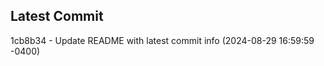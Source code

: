 
## Latest Commit
1cb8b34 - Update README with latest commit info (2024-08-29 16:59:59 -0400) <Yunxi-Zhou>

